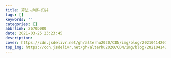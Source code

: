 ```yaml
---
title: 算法-排序-归并
tags: []
keywords: ''
categories: []
abbrlink: 7670b080
date: 2021-03-25 23:23:45
description:
cover: https://cdn.jsdelivr.net/gh/alterhu2020/CDN/img/blog/20210414201841.jpg
top_img: https://cdn.jsdelivr.net/gh/alterhu2020/CDN/img/blog/20210414201841.jpg
---
```






